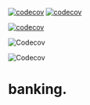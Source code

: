 [![codecov](https://codecov.io/gh/joaojf/banking/branch/task%2Fsetup-github-actions-codecov/graph/badge.svg)](https://codecov.io/gh/joaojf/banking)
 [![codecov](https://codecov.io/gh/joaojf/banking/branch/task%2Fsetup-github-actions-codecov/graph/badge.svg)](https://app.codecov.io/gh/joaojf/banking/branch/task%2Fsetup-github-actions-codecov)

[![codecov](https://codecov.io/gh/joaojf/banking/branch/task%2Fsetup-github-actions-codecov/graph/badge.svg?style=flat-square)](https://app.codecov.io/gh/joaojf/banking/branch/task%2Fsetup-github-actions-codecov)

![Codecov](https://img.shields.io/codecov/c/github/joaojf/banking)

![Codecov](https://img.shields.io/codecov/c/github/joaojf/banking?style=flat)



# banking.

